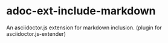 # adoc-ext-include-markdown
An asciidoctor.js extension for markdown inclusion. (plugin for asciidoctor.js-extender)
